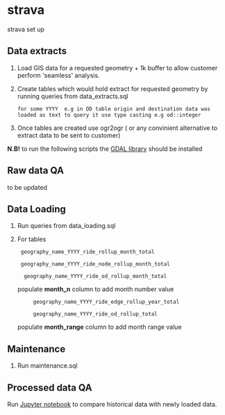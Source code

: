 # strava
strava set up

## Data extracts

1. Load GIS data for a requested geometry + 1k buffer to allow customer perform 'seamless' analysis. 
2. Create tables which would hold extract for requested geometry by running queries from data_extracts.sql

    `for some YYYY  e.g in OD table origin and destination data was loaded as text to query it use type casting e.g od::integer`

3. Once tables are created use ogr2ogr ( or any convinient alternative to extract data to be sent to customer)

**N.B!** to run the following scripts the [GDAL library](https://gdal.org/download.html) should be installed  

## Raw data QA

to be updated

## Data Loading

1. Run queries from data_loading.sql
2. For tables

        geography_name_YYYY_ride_rollup_month_total
    
        geography_name_YYYY_ride_node_rollup_month_total
    
         geography_name_YYYY_ride_od_rollup_month_total
    
    populate **month_n** column to add month number value
    
            geography_name_YYYY_ride_edge_rollup_year_total
            
            geography_name_YYYY_ride_od_rollup_total
            
    populate **month_range** column  to add month range value


## Maintenance

1. Run maintenance.sql

## Processed data QA

Run  [Jupyter notebook](strava/QA/strava_data_qa.ipynb) to compare historical data with newly loaded data.
